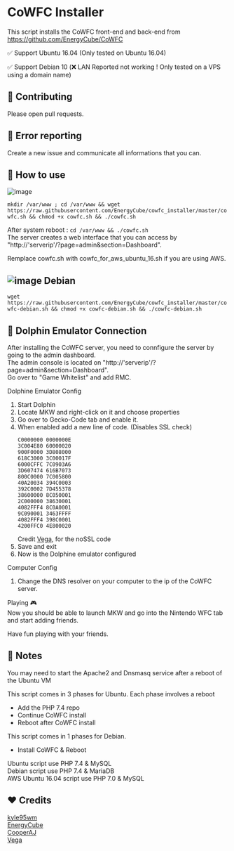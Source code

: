 CoWFC Installer
======

This script installs the CoWFC front-end and back-end from https://github.com/EnergyCube/CoWFC

✅ Support Ubuntu 16.04 (Only tested on Ubuntu 16.04)

✅ Support Debian 10 (❌ LAN Reported not working ! Only tested on a VPS using a domain name)

🔨 Contributing
-------

Please open pull requests.

🔧 Error reporting
-------

Create a new issue and communicate all informations that you can.

📝 How to use
-------

![image](https://upload.wikimedia.org/wikipedia/commons/thumb/9/9d/Ubuntu_logo.svg/100px-Ubuntu_logo.svg.png)

`mkdir /var/www ; cd /var/www && wget https://raw.githubusercontent.com/EnergyCube/cowfc_installer/master/cowfc.sh && chmod +x cowfc.sh && ./cowfc.sh`

After system reboot : `cd /var/www && ./cowfc.sh` <br/>
The server creates a web interface that you can access by "http://'serverip'/?page=admin&section=Dashboard".

Remplace cowfc.sh with cowfc_for_aws_ubuntu_16.sh if you are using AWS.

![image](https://www.debian.org/logos/openlogo-nd-25.png) Debian
----

`wget https://raw.githubusercontent.com/EnergyCube/cowfc_installer/master/cowfc-debian.sh && chmod +x cowfc-debian.sh && ./cowfc-debian.sh`

🐬 Dolphin Emulator Connection
-------
After installing the CoWFC server, you need to connfigure the server by going to the admin dashboard.<br/>
The admin console is located on "http://'serverip'/?page=admin&section=Dashboard".<br/> 
Go over to "Game Whitelist" and add RMC.

Dolphine Emulator Config

1. Start Dolphin
2. Locate MKW and right-click on it and choose properties
3. Go over to Gecko-Code tab and enable it.
4. When enabled add a new line of code. (Disables SSL check)<br/>
   ```
   C0000000 0000000E
   3C004E80 60000020
   900F0000 3D808000
   618C3000 3C00017F
   6000CFFC 7C0903A6
   3D607474 616B7073
   800C0000 7C005800
   40A20034 394C0003
   392C0002 7D455378
   38600000 8C050001
   2C000000 38630001
   4082FFF4 8C0A0001
   9C090001 3463FFFF
   4082FFF4 398C0001
   4200FFC0 4E800020
   ```
   Credit [Vega](https://mariokartwii.com/showthread.php?tid=1149), for the noSSL code
6. Save and exit
7. Now is the Dolphine emulator configured

Computer Config
1. Change the DNS resolver on your computer to the ip of the CoWFC server.

Playing 🎮 <br/>
Now you should be able to launch MKW and go into the Nintendo WFC tab and start adding friends.

Have fun playing with your friends.

📖 Notes
-------
You may need to start the Apache2 and Dnsmasq service after a reboot of the Ubuntu VM

This script comes in 3 phases for Ubuntu. Each phase involves a reboot
-	Add the PHP 7.4 repo
-	Continue CoWFC install
-	Reboot after CoWFC install

This script comes in 1 phases for Debian.
-	Install CoWFC & Reboot

Ubuntu script use PHP 7.4 & MySQL\
Debian script use PHP 7.4 & MariaDB\
AWS Ubuntu 16.04 script use PHP 7.0 & MySQL

❤️ Credits
-------
[kyle95wm](https://github.com/kyle95wm)\
[EnergyCube](https://github.com/EnergyCube)\
[CooperAJ](https://www.youtube.com/watch?v=VUoE6R071oo)\
[Vega](https://mariokartwii.com/showthread.php?tid=1149)


